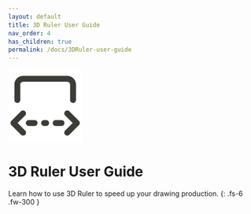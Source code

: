 ```yaml
---
layout: default
title: 3D Ruler User Guide
nav_order: 4
has_children: true
permalink: /docs/3DRuler-user-guide
---
```


![DiStem 3D Ruler - Measure in 2D and 3D inside Autodesk Revit.](../../../assets/images/2D3DMeasure/2D-3D-Measure-Revit-Ribbon-Icon_x150.png)  

# 3D Ruler User Guide

Learn how to use 3D Ruler to speed up your drawing production.
{: .fs-6 .fw-300 }